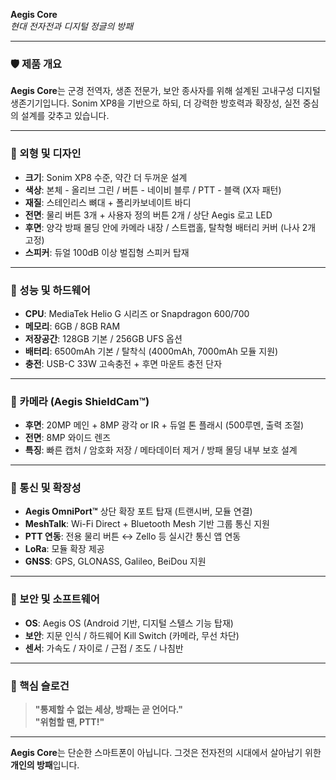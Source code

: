 **Aegis Core**  
*현대 전자전과 디지털 정글의 방패*

---

### 🛡 제품 개요
**Aegis Core**는 군경 전역자, 생존 전문가, 보안 종사자를 위해 설계된 고내구성 디지털 생존기기입니다. Sonim XP8을 기반으로 하되, 더 강력한 방호력과 확장성, 실전 중심의 설계를 갖추고 있습니다.

---

### 📐 외형 및 디자인
- **크기**: Sonim XP8 수준, 약간 더 두꺼운 설계
- **색상**: 본체 - 올리브 그린 / 버튼 - 네이비 블루 / PTT - 블랙 (X자 패턴)
- **재질**: 스테인리스 뼈대 + 폴리카보네이트 바디
- **전면**: 물리 버튼 3개 + 사용자 정의 버튼 2개 / 상단 Aegis 로고 LED
- **후면**: 양각 방패 몰딩 안에 카메라 내장 / 스트랩홀, 탈착형 배터리 커버 (나사 2개 고정)
- **스피커**: 듀얼 100dB 이상 벌집형 스피커 탑재

---

### 🔋 성능 및 하드웨어
- **CPU**: MediaTek Helio G 시리즈 or Snapdragon 600/700
- **메모리**: 6GB / 8GB RAM
- **저장공간**: 128GB 기본 / 256GB UFS 옵션
- **배터리**: 6500mAh 기본 / 탈착식 (4000mAh, 7000mAh 모듈 지원)
- **충전**: USB-C 33W 고속충전 + 후면 마운트 충전 단자

---

### 📸 카메라 (Aegis ShieldCam™)
- **후면**: 20MP 메인 + 8MP 광각 or IR + 듀얼 톤 플래시 (500루멘, 출력 조절)
- **전면**: 8MP 와이드 렌즈
- **특징**: 빠른 캡처 / 암호화 저장 / 메타데이터 제거 / 방패 몰딩 내부 보호 설계

---

### 📡 통신 및 확장성
- **Aegis OmniPort™** 상단 확장 포트 탑재 (트랜시버, 모듈 연결)
- **MeshTalk**: Wi-Fi Direct + Bluetooth Mesh 기반 그룹 통신 지원
- **PTT 연동**: 전용 물리 버튼 ↔ Zello 등 실시간 통신 앱 연동
- **LoRa**: 모듈 확장 제공
- **GNSS**: GPS, GLONASS, Galileo, BeiDou 지원

---

### 🔐 보안 및 소프트웨어
- **OS**: Aegis OS (Android 기반, 디지털 스텔스 기능 탑재)
- **보안**: 지문 인식 / 하드웨어 Kill Switch (카메라, 무선 차단)
- **센서**: 가속도 / 자이로 / 근접 / 조도 / 나침반

---

### 💬 핵심 슬로건
> **"통제할 수 없는 세상, 방패는 곧 언어다."**  
> **"위험할 땐, PTT!"**

---

**Aegis Core**는 단순한 스마트폰이 아닙니다. 그것은 전자전의 시대에서 살아남기 위한 **개인의 방패**입니다.
